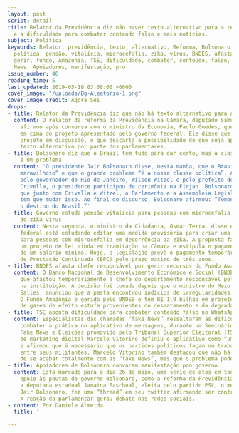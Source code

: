 ```yaml
---
layout: post
script: detail
title: Relator da Previdência diz não haver texto alternativo para a reforma, TSE
  e a dificuldade para combater conteúdo falso e mais notícias.
subject: Política
keywords: Relator, previdência, texto, alternativo, Reforma, Bolsonaro, Brasil, classe,
  política, pensão, vitalícia, microcefalia, zika, vírus, BNDES, afasta, chefe, responsável,
  gerir, fundo, Amazonia, TSE, dificuldade, combater, conteúdo, falso, WhatsApp, Fake,
  News, Apoiadores, manifestação, pro
issue_number: 46
reading_time: 5
last_updated: 2019-05-19 03:00:00 +0000
cover_image: "/uploads/Bg-Aleatorio-1.png"
cover_image_credit: Agora Sei
drops:
- title: Relator da Previdência diz que não há texto alternativo para a Reforma
  content: O relator da reforma da Previdência na Câmara, deputado Samuel Moreira,
    afirmou após conversa com o ministro da Economia, Paulo Guedes, que está trabalhando
    em cima do projeto apresentado pelo governo federal. Ele disse que não há outro
    projeto em discussão, o que descarta a possibilidade de que seja apresentado um
    texto alternativo por parte dos parlamentares.
- title: Bolsonaro diz que o Brasil tem tudo para dar certo, mas a classe política
    é um problema
  content: 'O presidente Jair Bolsonaro disse, nesta manha, que o Brasil é “um país
    maravilhoso” e que o grande problema “é a nossa classe política”. Acompanhado
    pelo governador do Rio de Janeiro, Wilson Witzel e pelo prefeito do Rio, Marcelo
    Crivella, o presidente participou de cerimônia na Firjan. Bolsonaro ainda disse
    que junto com Crivella e Witzel, o Parlamento e a Assembleia Legislativa é quem
    tem que mudar isso. Ao final do discurso, Bolsonaro afirmou: “Temos que mudar
    o destino do Brasil.”'
- title: Governo estuda pensão vitalícia para pessoas com microcefalia decorrente
    do zika vírus
  content: Nesta segunda, o ministro da Cidadania, Osmar Terra, disse que o governo
    federal está estudando editar uma medida provisória para criar uma pensão vitalícia
    para pessoas com microcefalia em decorrência da zika. A proposta faz parte de
    um projeto de lei ainda em tramitação na Câmara e estipula o pagamento mensal
    de um salário mínimo. Hoje, a legislação prevê o pagamento temporário do Benefício
    de Prestação Continuada (BPC) pelo prazo máximo de três anos.
- title: BNDES afasta chefe responsável por gerir recursos do Fundo Amazônia
  content: O Banco Nacional de Desenvolvimento Econômico e Social (BNDES) informou
    que afastou temporariamente a chefe do departamento responsável pelo Fundo Amazônia
    na instituição. A decisão foi tomada depois que o ministro do Meio Ambiente, Ricardo
    Salles, anunciou que a pasta encontrou indícios de irregularidades em contratos.
    O Fundo Amazônia é gerido pelo BNDES e tem R$ 1,9 bilhão em projetos sobre redução
    de gases de efeito estufa provenientes do desmatamento e da degradação florestal.
- title: TSE aponta dificuldade para combater conteúdo falso no WhatsApp
  content: Especialistas das chamadas “fake News” ressaltaram as dificuldades de se
    combater a prática no aplicativo de mensagens, durante um Seminário Internacional
    Fake News e Eleições promovido pelo Tribunal Superior Eleitoral (TSE). O consultor
    de marketing digital Marcelo Vitorino definiu o aplicativo como “uma terra perdida”
    e afirmou que é necessário que os partidos políticos façam um trabalho de conscientização
    entre seus militantes. Marcelo Vitorino também destacou que não há possibilidade
    de se acabar totalmente com as “fake News”, mas que o problema pode ser reduzido.
- title: Apoiadores de Bolsonaro convocam manifestação pró governo
  content: Está marcado para o dia 26 de maio, uma série de atos em todo o país em
    apoio às pautas do governo Bolsonaro, como a reforma da Previdência. No domingo,
    a deputada estadual Janaina Paschoal, eleita pelo partido PSL, o mesmo do presidente
    Jair Bolsonaro, fez uma “thread” em seu twitter afirmando ser contra as manifestações.
    A reação da parlamentar gerou debate nas redes sociais.
- content: Por Daniele Almeida
  title: ''

---
```

